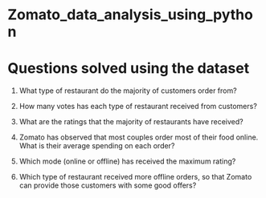 # Zomato_data_analysis_using_python
# Questions solved using the dataset

1. What type of restaurant do the majority of customers order from?

2. How many votes has each type of restaurant received from customers?

3. What are the ratings that the majority of restaurants have received?

4. Zomato has observed that most couples order most of their food online. What is their average spending on each order?

5. Which mode (online or offline) has received the maximum rating?

6. Which type of restaurant received more offline orders, so that Zomato can provide those customers with some good offers?
